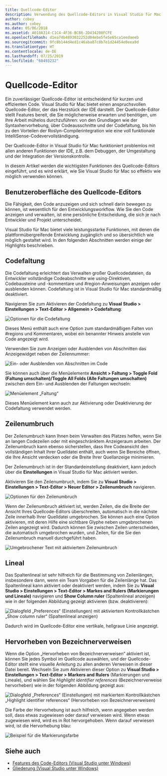 ```yaml
---
title: Quellcode-Editor
description: Verwendung des Quellcode-Editors in Visual Studio für Mac
author: cobey
ms.author: cobey
ms.date: 05/06/2018
ms.assetid: A018A314-C1C4-4F36-BCB6-2D434208FCFE
ms.openlocfilehash: d1ea74b4893032252d04ebe5fe5e65ca1eedaeeb
ms.sourcegitcommit: 9fc8b144d4ed1c46aba87c0b7e1d24454e0eea9d
ms.translationtype: HT
ms.contentlocale: de-DE
ms.lasthandoff: 07/25/2019
ms.locfileid: "68493232"
---
```

# <a name="source-editor"></a>Quellcode-Editor

Ein zuverlässiger Quellcode-Editor ist entscheidend für kurzen und effizienten Code. Visual Studio für Mac bietet einen anspruchsvollen Quellcode-Editor, der das Herzstück der IDE darstellt. Der Quellcode-Editor stellt Features bereit, die Sie möglicherweise erwarten und benötigen, um Ihre Arbeit mühelos durchzuführen: von den Grundlagen wie der Syntaxhervorhebung, über Codeausschnitte und der Codefaltung, bis hin zu den Vorteilen der Roslyn-Compilerintegration wie eine voll funktionale IntelliSense-Codevervollständigung.

Der Quellcode-Editor in Visual Studio für Mac funktioniert problemlos mit allen anderen Funktionen der IDE, z.B. dem Debuggen, der Umgestaltung und der Integration der Versionskontrolle.

In diesem Artikel werden die wichtigsten Funktionen des Quellcode-Editors eingeführt, und es wird erklärt, wie Sie Visual Studio für Mac so effektiv wie möglich verwenden können.

## <a name="the-source-editor-experience"></a>Benutzeroberfläche des Quellcode-Editors

Die Fähigkeit, den Code anzuzeigen und sich schnell darin bewegen zu können, ist wesentlich für den Entwicklungsworkflow. Wie Sie den Code anzeigen und verwalten, ist eine persönliche Entscheidung, die sich je nach Entwickler und Projekt unterscheidet.

Visual Studio für Mac bietet viele leistungsstarke Funktionen, mit denen die plattformübergreifende Entwicklung zugänglich und so übersichtlich wie möglich gestaltet wird. In den folgenden Abschnitten werden einige der Highlights beschrieben.

## <a name="code-folding"></a>Codefaltung

Die Codefaltung erleichtert das Verwalten großer Quellcodedateien, da Entwickler vollständige Codeabschnitte wie using-Direktiven, Codebausteine und -kommentare und #region-Anweisungen anzeigen oder ausblenden können. Codefaltung ist in Visual Studio für Mac standardmäßig deaktiviert.

Navigieren Sie zum Aktivieren der Codefaltung zu **Visual Studio > Einstellungen > Text-Editor > Allgemein > Codefaltung**:

![Optionen für die Codefaltung](media/source-neweditor-image1.png)

Dieses Menü enthält auch eine Option zum standardmäßigen Falten von #regions und Kommentaren, wobei ein benannter Hinweis anstelle von Code angezeigt wird.

Verwenden Sie zum Anzeigen oder Ausblenden von Abschnitten das Anzeigewidget neben der Zeilennummer:

![Ein- oder Ausblenden von Abschnitten im Code](media/source-neweditor-image2.png)

Sie können auch über die Menüelemente **Ansicht > Faltung > Toggle Fold (Faltung umschalten)/Toggle All Folds (Alle Faltungen umschalten)** zwischen dem Ein- und Ausblenden der Faltungen wechseln:

![Menüelement „Faltung“](media/source-editor-image19.png)

Dieses Menüelement kann auch zur Aktivierung oder Deaktivierung der Codefaltung verwendet werden.

## <a name="word-wrap"></a>Zeilenumbruch

Der Zeilenumbruch kann Ihnen beim Verwalten des Platzes helfen, wenn Sie an langen Codezeilen oder mit eingeschränktem Anzeigeraum arbeiten. Der Zeilenumbruch kann ebenso sicherstellen, dass Ihre Codeansicht den vollständigen Inhalt Ihrer Quelldatei enthält, auch wenn Sie Bereiche öffnen, die Ihre Ansicht verdecken oder die Breite Ihrer Quellanzeige minimieren. 

Der Zeilenumbruch ist in der Standardeinstellung deaktiviert, kann jedoch über die **Einstellungen** in Visual Studio für Mac aktiviert werden. 

Aktivieren Sie den Zeilenumbruch, indem Sie zu **Visual Studio > Einstellungen > Text-Editor > Neuer Editor > Zeilenumbruch** navigieren.

![Optionen für den Zeilenumbruch](media/source-neweditor-wordwrap1.png)

Wenn der Zeilenumbruch aktiviert ist, werden Zeilen, die die Breite der Ansicht Ihres Quellcode-Editors überschreiten, automatisch in die nächste Zeile innerhalb Ihrer Quelldatei umgebrochen. Sie können auch eine Option aktivieren, mit deren Hilfe eine sichtbare Glyphe neben umgebrochenen Zeilen angezeigt wird. Dadurch können Sie zwischen Zeilen unterscheiden, die automatisch umgebrochen wurden, und Zeilen, für die Sie den Zeilenumbruch manuell durchgeführt haben.

![Umgebrochener Text mit aktiviertem Zeilenumbruch](media/source-neweditor-wordwrap2.png)

## <a name="ruler"></a>Lineal

Das Spaltenlineal ist sehr hilfreich für die Bestimmung von Zeilenlängen, insbesondere dann, wenn ein Team Vorgaben für die Zeilenlänge hat. Das Spaltenlineal kann aktiviert oder deaktiviert werden, indem Sie zu **Visual Studio > Einstellungen > Text-Editor > Markes and Rulers (Markierungen und Lineale)** navigieren und **Show Column ruler** (Spaltenlineal anzeigen) wie in der folgenden Abbildung gezeigt aktivieren (bzw. deaktivieren):

![Dialogfeld „Preferences“ (Einstellungen) mit aktiviertem Kontrollkästchen „Show column ruler“ (Spaltenlineal anzeigen)](media/source-editor-image5.png)

 Dadurch wird im Quellcode-Editor eine vertikale, hellgraue Linie angezeigt.

## <a name="highlight-identifier-references"></a>Hervorheben von Bezeichnerverweisen

Wenn die Option „Hervorheben von Bezeichnerverweisen“ aktiviert ist, können Sie jedes Symbol im Quellcode auswählen, und der Quellcode-Editor stellt eine visuelle Anleitung zu allen anderen Verweisen in dieser Datei bereit. Wechseln Sie zum Aktivieren dieser Option zu **Visual Studio > Einstellungen > Text-Editor > Markers and Rulers** (Markierungen und Lineale), und wählen Sie _Highlight identifier references_ (Bezeichnerverweise hervorheben) wie in der folgenden Abbildung gezeigt aus:

![Dialogfeld „Preferences“ (Einstellungen) mit markiertem Kontrollkästchen „Highlight identifier references“ (Hervorheben von Bezeichnerverweisen)](media/source-editor-image6.png)

Die Farbe der Hervorhebung ist auch hilfreich, wenn angegeben werden soll, dass etwas zugewiesen oder darauf verwiesen wird. Wenn etwas zugewiesen wird, wird es in Rot hervorgehoben. Wenn darauf verwiesen wird, ist die Hervorhebung blau:

![Beispiel für die Markierungsfarbe](media/source-editor-image7.png)

## <a name="see-also"></a>Siehe auch

- [Features des Code-Editors (Visual Studio unter Windows)](/visualstudio/ide/writing-code-in-the-code-and-text-editor)
- [Gliederung (Visual Studio unter Windows)](/visualstudio/ide/outlining)
